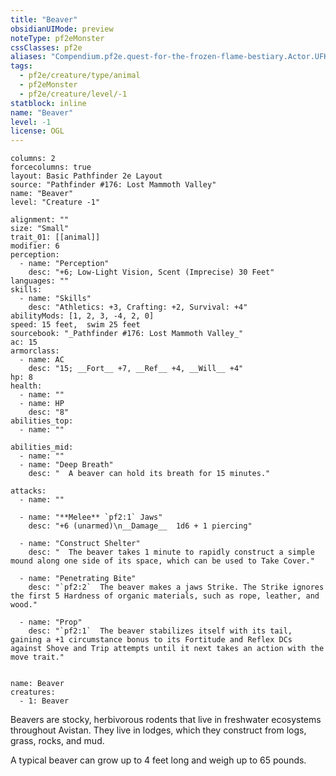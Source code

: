 ```yaml
---
title: "Beaver"
obsidianUIMode: preview
noteType: pf2eMonster
cssClasses: pf2e
aliases: "Compendium.pf2e.quest-for-the-frozen-flame-bestiary.Actor.UFKiRCIj9ETec46r" 
tags:
  - pf2e/creature/type/animal
  - pf2eMonster
  - pf2e/creature/level/-1
statblock: inline
name: "Beaver"
level: -1
license: OGL
---
```


```statblock
columns: 2
forcecolumns: true
layout: Basic Pathfinder 2e Layout
source: "Pathfinder #176: Lost Mammoth Valley"
name: "Beaver"
level: "Creature -1"

alignment: ""
size: "Small"
trait_01: [[animal]]
modifier: 6
perception:
  - name: "Perception"
    desc: "+6; Low-Light Vision, Scent (Imprecise) 30 Feet"
languages: ""
skills:
  - name: "Skills"
    desc: "Athletics: +3, Crafting: +2, Survival: +4"
abilityMods: [1, 2, 3, -4, 2, 0]
speed: 15 feet,  swim 25 feet
sourcebook: "_Pathfinder #176: Lost Mammoth Valley_"
ac: 15
armorclass:
  - name: AC
    desc: "15; __Fort__ +7, __Ref__ +4, __Will__ +4"
hp: 8
health:
  - name: ""
  - name: HP
    desc: "8"
abilities_top:
  - name: ""

abilities_mid:
  - name: ""
  - name: "Deep Breath"
    desc: "  A beaver can hold its breath for 15 minutes."

attacks:
  - name: ""

  - name: "**Melee** `pf2:1` Jaws"
    desc: "+6 (unarmed)\n__Damage__  1d6 + 1 piercing"

  - name: "Construct Shelter"
    desc: "  The beaver takes 1 minute to rapidly construct a simple mound along one side of its space, which can be used to Take Cover."

  - name: "Penetrating Bite"
    desc: "`pf2:2`  The beaver makes a jaws Strike. The Strike ignores the first 5 Hardness of organic materials, such as rope, leather, and wood."

  - name: "Prop"
    desc: "`pf2:1`  The beaver stabilizes itself with its tail, gaining a +1 circumstance bonus to its Fortitude and Reflex DCs against Shove and Trip attempts until it next takes an action with the move trait."
 
```

```encounter-table
name: Beaver
creatures:
  - 1: Beaver
```



Beavers are stocky, herbivorous rodents that live in freshwater ecosystems throughout Avistan. They live in lodges, which they construct from logs, grass, rocks, and mud.

A typical beaver can grow up to 4 feet long and weigh up to 65 pounds.
